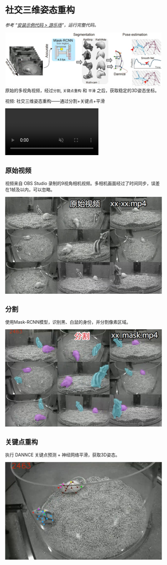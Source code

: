 # 社交三维姿态重构
*参考 “[安装示例代码 > 游乐场](../../安装示例流程代码/pipeline_playground_installation/)”，运行完整代码。*

![pipeline](../../assets/images/rat_social_pose_pipeline.jpg)
原始的多视角视频，经过`分割`, `关键点重构` 和 `平滑` 之后，获取稳定的3D姿态坐标。

<div class="video-item">
    <p class="video-legend">视频: 社交三维姿态重构——通过分割+关键点+平滑</p>
    <video controls muted playsinline class="responsive-video" data-src="../../assets/hls_videos/VideoS3_3D_pose_24090417/playlist.m3u8"></video>
</div>


## 原始视频
视频来自 OBS Studio 录制的9视角相机视频。多相机画面经过了时间同步，误差在1帧及以内，可以忽略。

![pipeline](../../assets/images/rat_raw_video.jpg)

## 分割
使用Mask-RCNN模型，识别黑、白鼠的身份，并分割像素区域。

![pipeline](../../assets/images/rat_mask_video.jpg)

## 关键点重构
执行 DANNCE 关键点预测 + 神经网络平滑，获取3D姿态。

![pipeline](../../assets/images/rat_pose_video.jpg)

<script src="https://cdnjs.cloudflare.com/ajax/libs/hls.js/1.5.8-0.canary.10141/hls.light.min.js"></script>
<script src="../../assets/js/hls.js"></script>
<script src="../../assets/js/video-player.js"></script>
